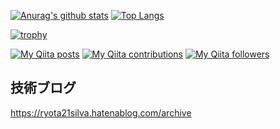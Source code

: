 [![Anurag's github stats](https://github-readme-stats.vercel.app/api?username=ryota1116&count_private=true&theme=algolia)](https://github.com/anuraghazra/github-readme-stats)
[![Top Langs](https://github-readme-stats.vercel.app/api/top-langs/?username=ryota1116&layout=compact&count_private=true&theme=algolia)](https://github.com/anuraghazra/github-readme-stats)

[![trophy](https://github-profile-trophy.vercel.app/?username=ryota1116&column=7&theme=onedark)](https://github.com/ryo-ma/github-profile-trophy)

[![My Qiita posts](https://qiita-badge.apiapi.app/s/ryota21/posts.svg)](http://qiita.com/ryota21)
[![My Qiita contributions](https://qiita-badge.apiapi.app/s/ryota21/contributions.svg)](http://qiita.com/ryota21)
[![My Qiita followers](https://qiita-badge.apiapi.app/s/ryota21/followers.svg)](http://qiita.com/ryota21)

## 技術ブログ
https://ryota21silva.hatenablog.com/archive

